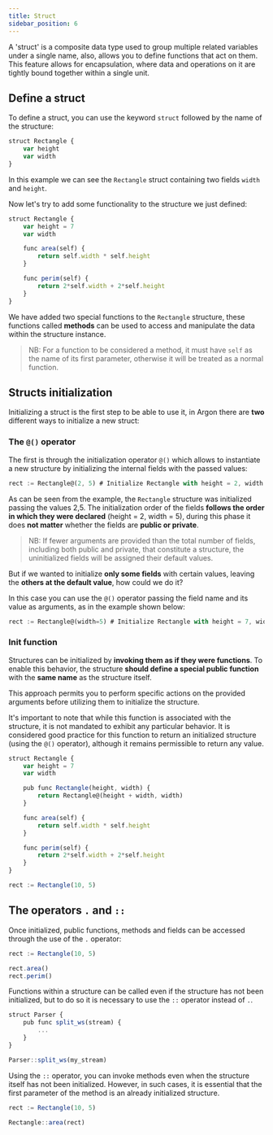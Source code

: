 ```yaml
---
title: Struct
sidebar_position: 6
---
```


A 'struct' is a composite data type used to group multiple related variables under a single name,
also, allows you to define functions that act on them. This feature allows for encapsulation, where data and operations on it are tightly bound together within a single unit.

## Define a struct
To define a struct, you can use the keyword `struct` followed by the name of the structure:

```javascript
struct Rectangle {
    var height
    var width
}
```

In this example we can see the `Rectangle` struct containing two fields `width` and `height`. 

Now let's try to add some functionality to the structure we just defined:

```javascript
struct Rectangle {
    var height = 7
    var width

    func area(self) {
        return self.width * self.height
    }

    func perim(self) {
        return 2*self.width + 2*self.height
    }
}
```

We have added two special functions to the `Rectangle` structure, these functions called **methods** can be used to access and manipulate the data within the structure instance.

> NB: For a function to be considered a method, it must have `self` as the name of its first parameter, otherwise it will be treated as a normal function.

## Structs initialization
Initializing a struct is the first step to be able to use it, in Argon there are **two** different ways to initialize a new struct:

### The `@()` operator
The first is through the initialization operator `@()` which allows to instantiate a new structure by initializing the internal fields with the passed values:

```javascript
rect := Rectangle@(2, 5) # Initialize Rectangle with height = 2, width = 5
```

As can be seen from the example, the `Rectangle` structure was initialized passing the values 2,5. The initialization order of the fields **follows the order in which they were declared** (height = 2, width = 5), during this phase it does **not matter** whether the fields are **public or private**.

> NB: If fewer arguments are provided than the total number of fields, including both public and private, that constitute a structure, the uninitialized fields will be assigned their default values.

But if we wanted to initialize **only some fields** with certain values, leaving the **others at the default value**, how could we do it?

In this case you can use the `@()` operator passing the field name and its value as arguments, as in the example shown below:

```javascript
rect := Rectangle@(width=5) # Initialize Rectangle with height = 7, width = 5
```

### Init function
Structures can be initialized by **invoking them as if they were functions**. To enable this behavior, the structure **should define a special public function** with the **same name** as the structure itself. 

This approach permits you to perform specific actions on the provided arguments before utilizing them to initialize the structure.

It's important to note that while this function is associated with the structure, it is not mandated to exhibit any particular behavior. It is considered good practice for this function to return an initialized structure (using the `@()` operator), although it remains permissible to return any value.

```javascript
struct Rectangle {
    var height = 7
    var width

    pub func Rectangle(height, width) {
        return Rectangle@(height + width, width)
    }

    func area(self) {
        return self.width * self.height
    }

    func perim(self) {
        return 2*self.width + 2*self.height
    }
}

rect := Rectangle(10, 5) 
```

## The operators `.` and `::`
Once initialized, public functions, methods and fields can be accessed through the use of the `.` operator:
```javascript
rect := Rectangle(10, 5) 

rect.area()
rect.perim()
```

Functions within a structure can be called even if the structure has not been initialized, but to do so it is necessary to use the `::` operator instead of `.`.

```javascript
struct Parser {
    pub func split_ws(stream) {
        ...
    }
}

Parser::split_ws(my_stream)
```

Using the `::` operator, you can invoke methods even when the structure itself has not been initialized. However, in such cases, it is essential that the first parameter of the method is an already initialized structure.

```javascript
rect := Rectangle(10, 5)

Rectangle::area(rect)
```


